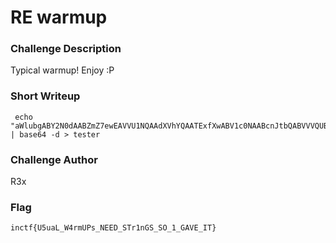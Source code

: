 # RE warmup

### Challenge Description

Typical warmup! Enjoy :P

### Short Writeup

```
 echo "aWlubgABY2N0dAABZmZ7ewEAVVU1NQAAdXVhYQAATExfXwABV1c0NAABcnJtbQABVVVQUBABc3NfXwEATk5FRQABRUVERAABX19TUwAAVFRycgAAADExbm4AAABHR1NTAAFfX1NTAAEBT09fXwEAADExX18AAABHR0FBAAAAAFZWRUUBAQFfX0lJAQAAVFR9fQAAAQ==" | base64 -d > tester
```

### Challenge Author

R3x

### Flag

```
inctf{U5uaL_W4rmUPs_NEED_STr1nGS_SO_1_GAVE_IT}
```
